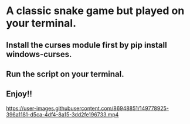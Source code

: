 # A classic snake game but played on your terminal.
## Install the curses module first by pip install windows-curses.
## Run the script on your terminal.
## Enjoy!!

https://user-images.githubusercontent.com/86948851/149778925-396a1181-d5ca-4df4-8a15-3dd2fe196733.mp4

